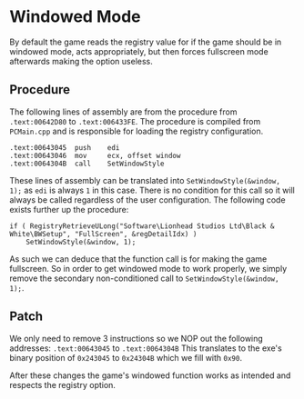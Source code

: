 # Windowed Mode

By default the game reads the registry value for if the game should be in windowed mode,
acts appropriately, but then forces fullscreen mode afterwards making the option useless.

## Procedure

The following lines of assembly are from the procedure from `.text:00642D80` to `.text:006433FE`.
The procedure is compiled from `PCMain.cpp` and is responsible for loading the registry configuration.

```
.text:00643045	push    edi
.text:00643046	mov    	ecx, offset window
.text:0064304B	call	SetWindowStyle
```

These lines of assembly can be translated into `SetWindowStyle(&window, 1);` as `edi` is always `1` in this case.
There is no condition for this call so it will always be called regardless of the user configuration. The following
code exists further up the procedure:

```
if ( RegistryRetrieveULong("Software\Lionhead Studios Ltd\Black & White\BWSetup", "FullScreen", &regDetailIdx) )
	SetWindowStyle(&window, 1);
```

As such we can deduce that the function call is for making the game fullscreen. So in order to get windowed mode to
work properly, we simply remove the secondary non-conditioned call to `SetWindowStyle(&window, 1);`.

## Patch

We only need to remove 3 instructions so we NOP out the following addresses: `.text:00643045` to `.text:0064304B`
This translates to the exe's binary position of `0x243045` to `0x24304B` which we fill with `0x90`.

After these changes the game's windowed function works as intended and respects the registry option.